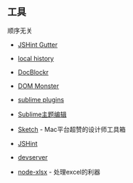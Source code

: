 ## 工具

顺序无关

- [JSHint Gutter](https://github.com/victorporof/Sublime-JSHint)
- [local history](https://github.com/vishr/local-history)
- [DocBlockr](https://github.com/spadgos/sublime-jsdocs)
- [DOM Monster](http://mir.aculo.us/dom-monster/)
- [sublime plugins](https://sublime.wbond.net/)
- [Sublime主题编辑](http://tmtheme-editor.herokuapp.com/)

- [Sketch](http://www.bohemiancoding.com/sketch/) - Mac平台超赞的设计师工具箱

- [JSHint](http://www.jshint.com/)

- [devserver](https://npmjs.org/package/devserver)
- [node-xlsx](https://npmjs.org/package/node-xlsx) - 处理excel的利器